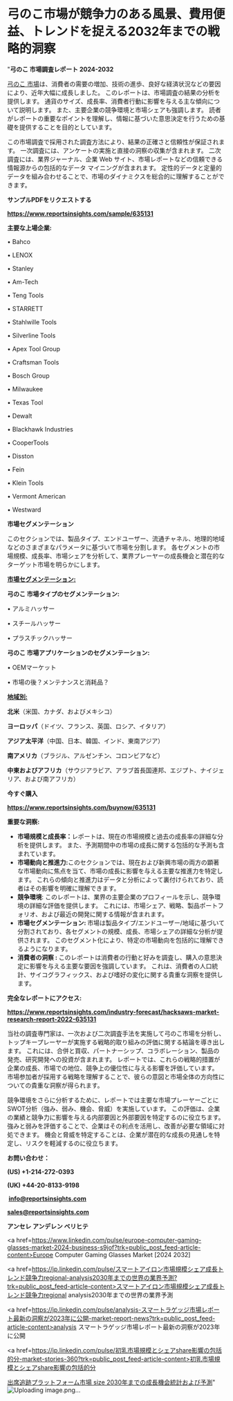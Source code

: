 # 弓のこ市場が競争力のある風景、費用便益、トレンドを捉える2032年までの戦略的洞察

"<strong>弓のこ 市場調査レポート 2024-2032</strong>

<a href=https://www.reportsinsights.com/sample/635131>弓のこ 市場</a>は、消費者の需要の増加、技術の進歩、良好な経済状況などの要因により、近年大幅に成長しました。 このレポートは、市場調査の結果の分析を提供します。 通貨のサイズ、成長率、消費者行動に影響を与える主な傾向について説明します。 また、主要企業の競争環境と市場シェアも強調します。 読者がレポートの重要なポイントを理解し、情報に基づいた意思決定を行うための基礎を提供することを目的としています。

この市場調査で採用された調査方法により、結果の正確さと信頼性が保証されます。 一次調査には、アンケートの実施と直接の洞察の収集が含まれます。 二次調査には、業界ジャーナル、企業 Web サイト、市場レポートなどの信頼できる情報源からの包括的なデータ マイニングが含まれます。 定性的データと定量的データを組み合わせることで、市場のダイナミクスを総合的に理解することができます。

<strong><b>サンプルPDFをリクエストする</b></strong>

<a href=https://www.reportsinsights.com/sample/635131><strong><u>https://www.reportsinsights.com/sample/635131</u></strong></a>

<strong>主要な上場企業:</strong>

• Bahco

• LENOX

• Stanley

• Am-Tech

• Teng Tools

• STARRETT

• Stahlwille Tools

• Silverline Tools

• Apex Tool Group

• Craftsman Tools

• Bosch Group

• Milwaukee

• Texas Tool

• Dewalt

• Blackhawk Industries

• CooperTools

• Disston

• Fein

• Klein Tools

• Vermont American

• Westward

<strong>市場セグメンテーション</strong>

このセクションでは、製品タイプ、エンドユーザー、流通チャネル、地理的地域などのさまざまなパラメータに基づいて市場を分割します。 各セグメントの市場規模、成長率、市場シェアを分析して、業界プレーヤーの成長機会と潜在的なターゲット市場を明らかにします。

<strong><u>市場セグメンテーション</u></strong><strong><u>:</u></strong>

<strong>弓のこ 市場タイプのセグメンテーション:</strong>

• アルミハッサー

• スチールハッサー

• プラスチックハッサー

<strong>弓のこ 市場アプリケーションのセグメンテーション:</strong>

• OEMマーケット

• 市場の後？メンテナンスと消耗品？

<strong><u>地域別</u></strong><strong><u>:</u></strong>

<strong>北米</strong>（米国、カナダ、およびメキシコ）

<strong>ヨーロッパ</strong>（ドイツ、フランス、英国、ロシア、イタリア）

<strong>アジア太平洋</strong>（中国、日本、韓国、インド、東南アジア）

<strong>南アメリカ</strong>（ブラジル、アルゼンチン、コロンビアなど）

<strong>中東およびアフリカ</strong>（サウジアラビア、アラブ首長国連邦、エジプト、ナイジェリア、および南アフリカ）

<strong>今すぐ購入</strong>

<a href=https://www.reportsinsights.com/buynow/635131><strong><u>https://www.reportsinsights.com/buynow/635131</u></strong></a>

<strong>重要な洞察:</strong>
<ul>
  <li><strong>市場規模と成長率：</strong>レポートは、現在の市場規模と過去の成長率の詳細な分析を提供します。 また、予測期間中の市場の成長に関する包括的な予測も含まれています。</li>
  <li><strong>市場動向と推進力:</strong>このセクションでは、現在および新興市場の両方の顕著な市場動向に焦点を当て、市場の成長に影響を与える主要な推進力を特定します。 これらの傾向と推進力はデータと分析によって裏付けられており、読者はその影響を明確に理解できます。</li>
  <li><strong>競争環境</strong>: このレポートは、業界の主要企業のプロフィールを示し、競争環境の詳細な評価を提供します。 これには、市場シェア、戦略、製品ポートフォリオ、および最近の開発に関する情報が含まれます。</li>
  <li><strong>市場セグメンテーション: </strong>市場は製品タイプ/エンドユーザー/地域に基づいて分割されており、各セグメントの規模、成長、市場シェアの詳細な分析が提供されます。 このセグメント化により、特定の市場動向を包括的に理解できるようになります。</li>
  <li><strong>消費者の洞察 : </strong>このレポートは消費者の行動と好みを調査し、購入の意思決定に影響を与える主要な要因を強調しています。 これは、消費者の人口統計、サイコグラフィックス、および嗜好の変化に関する貴重な洞察を提供します。</li>
</ul>
<strong>完全なレポートにアクセス:</strong>

<a href=https://www.reportsinsights.com/industry-forecast/hacksaws-market-research-report-2022-635131><strong><u><b>https://www.reportsinsights.com/industry-forecast/hacksaws-market-research-report-2022-635131</b></u></strong></a>

当社の調査専門家は、一次および二次調査手法を実施して弓のこ市場を分析し、トップキープレーヤーが実施する戦略的取り組みの評価に関する結論を導き出します。 これには、合併と買収、パートナーシップ、コラボレーション、製品の発売、研究開発への投資が含まれます。 レポートでは、これらの戦略的措置が企業の成長、市場での地位、競争上の優位性に与える影響を評価しています。 市場参加者が採用する戦略を理解することで、彼らの意図と市場全体の方向性についての貴重な洞察が得られます。

競争環境をさらに分析するために、レポートでは主要な市場プレーヤーごとにSWOT分析（強み、弱み、機会、脅威）を実施しています。 この評価は、企業の業績と競争力に影響を与える内部要因と外部要因を特定するのに役立ちます。 強みと弱みを評価することで、企業はその利点を活用し、改善が必要な領域に対処できます。 機会と脅威を特定することは、企業が潜在的な成長の見通しを特定し、リスクを軽減するのに役立ちます。

<strong>お問い合わせ：</strong>

<strong>(US) +1-214-272-0393</strong>

<strong>(UK) +44-20-8133-9198</strong>

<strong> </strong><a href=info@reportsinsights.com><strong><u>info@reportsinsights.com</u></strong></a>

<a href=sales@reportsinsights.com><strong><u>sales@reportsinsights.com</u></strong></a>

<strong>アンセレ アンデレン ベリヒテ</strong>

<a href=https://www.linkedin.com/pulse/europe-computer-gaming-glasses-market-2024-business-s9jof?trk=public_post_feed-article-content>Europe Computer Gaming Glasses Market [2024 2032]</a>

<a href=https://jp.linkedin.com/pulse/スマートアイロン市場規模シェア成長トレンド競争力regional-analysis2030年までの世界の業界予測?trk=public_post_feed-article-content>スマートアイロン市場規模シェア成長トレンド競争力regional analysis2030年までの世界の業界予測</a>

<a href=https://jp.linkedin.com/pulse/analysis-スマートラゲッジ市場レポート最新の洞察が2023年に公開-market-report-news?trk=public_post_feed-article-content>analysis スマートラゲッジ市場レポート最新の洞察が2023年に公開</a>

<a href=https://jp.linkedin.com/pulse/初乳市場規模とシェアshare影響の包括的分-market-stories-360?trk=public_post_feed-article-content>初乳市場規模とシェアshare影響の包括的分</a>

<a href=https://www.linkedin.com/pulse/出席追跡プラットフォーム市場-size-2030年までの成長機会統計および予測-reportsinsights-pvt-ltd-glqee/>出席追跡プラットフォーム市場 size 2030年までの成長機会統計および予測</a>"
![Uploading image.png…]()
